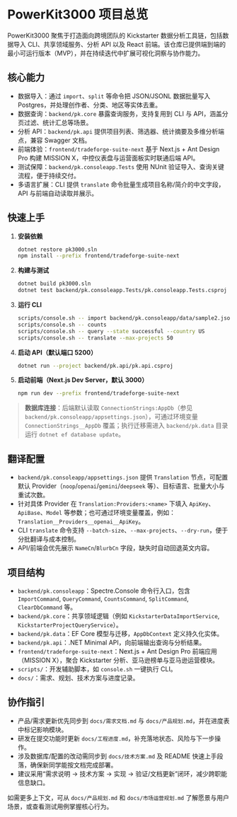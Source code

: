 # PowerKit3000 项目总览

PowerKit3000 聚焦于打造面向跨境团队的 Kickstarter 数据分析工具链，包括数据导入 CLI、共享领域服务、分析 API 以及 React 前端。该仓库已提供端到端的最小可运行版本（MVP），并在持续迭代中扩展可视化洞察与协作能力。

## 核心能力
- 数据导入：通过 `import`、`split` 等命令把 JSON/JSONL 数据批量写入 Postgres，并处理创作者、分类、地区等实体去重。
- 数据查询：`backend/pk.core` 暴露查询服务，支持复用到 CLI 与 API，涵盖分页过滤、统计汇总等场景。
- 分析 API：`backend/pk.api` 提供项目列表、筛选器、统计摘要及多维分析端点，兼容 Swagger 文档。
- 前端体验：`frontend/tradeforge-suite-next` 基于 Next.js + Ant Design Pro 构建 MISSION X，中控仪表盘与运营面板实时联通后端 API。
- 测试保障：`backend/pk.consoleapp.Tests` 使用 NUnit 验证导入、查询关键流程，便于持续交付。
- 多语言扩展：CLI 提供 `translate` 命令批量生成项目名称/简介的中文字段，API 与前端自动读取并展示。

## 快速上手
1. **安装依赖**
   ```bash
   dotnet restore pk3000.sln
   npm install --prefix frontend/tradeforge-suite-next
   ```
2. **构建与测试**
   ```bash
   dotnet build pk3000.sln
   dotnet test backend/pk.consoleapp.Tests/pk.consoleapp.Tests.csproj
   ```
3. **运行 CLI**
   ```bash
   scripts/console.sh -- import backend/pk.consoleapp/data/sample2.json
   scripts/console.sh -- counts
   scripts/console.sh -- query --state successful --country US
   scripts/console.sh -- translate --max-projects 50
   ```
4. **启动 API（默认端口 5200）**
   ```bash
   dotnet run --project backend/pk.api/pk.api.csproj
   ```
5. **启动前端（Next.js Dev Server，默认 3000）**
   ```bash
   npm run dev --prefix frontend/tradeforge-suite-next
   ```

> **数据库连接**：后端默认读取 `ConnectionStrings:AppDb`（参见 `backend/pk.consoleapp/appsettings.json`），可通过环境变量 `ConnectionStrings__AppDb` 覆盖；执行迁移需进入 `backend/pk.data` 目录运行 `dotnet ef database update`。

## 翻译配置
- `backend/pk.consoleapp/appsettings.json` 提供 `Translation` 节点，可配置默认 Provider（`noop`/`openai`/`gemini`/`deepseek` 等）、目标语言、批量大小与重试次数。
- 针对具体 Provider 在 `Translation:Providers:<name>` 下填入 `ApiKey`、`ApiBase`、`Model` 等参数；也可通过环境变量覆盖，例如：`Translation__Providers__openai__ApiKey`。
- CLI `translate` 命令支持 `--batch-size`、`--max-projects`、`--dry-run`，便于分批翻译与成本控制。
- API/前端会优先展示 `NameCn`/`BlurbCn` 字段，缺失时自动回退英文内容。

## 项目结构
- `backend/pk.consoleapp`：Spectre.Console 命令行入口，包含 `ImportCommand`, `QueryCommand`, `CountsCommand`, `SplitCommand`, `ClearDbCommand` 等。
- `backend/pk.core`：共享领域逻辑（例如 `KickstarterDataImportService`, `KickstarterProjectQueryService`）。
- `backend/pk.data`：EF Core 模型与迁移，`AppDbContext` 定义持久化实体。
- `backend/pk.api`：.NET Minimal API，向前端输出查询与分析结果。
- `frontend/tradeforge-suite-next`：Next.js + Ant Design Pro 前端应用（MISSION X），聚合 Kickstarter 分析、亚马逊榜单与亚马逊运营模块。
- `scripts/`：开发辅助脚本，如 `console.sh` 一键执行 CLI。
- `docs/`：需求、规划、技术方案与进度记录。

## 协作指引
- 产品/需求更新优先同步到 `docs/需求文档.md` 与 `docs/产品规划.md`，并在进度表中标记影响模块。
- 研发在提交功能时更新 `docs/工程进度.md`，补充落地状态、风险与下一步操作。
- 涉及数据库/配置的改动需同步到 `docs/技术方案.md` 及 README 快速上手段落，确保新同学能按文档完成部署。
- 建议采用“需求说明 → 技术方案 → 实现 → 验证/文档更新”闭环，减少跨职能信息缺口。

如需更多上下文，可从 `docs/产品规划.md` 和 `docs/市场运营规划.md` 了解愿景与用户场景，或查看测试用例掌握核心行为。
